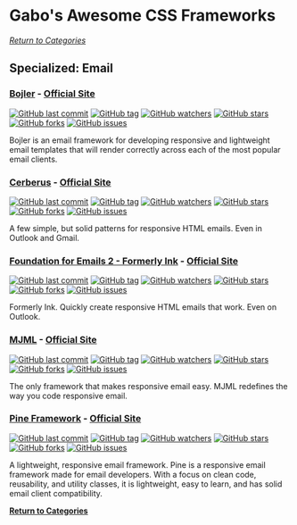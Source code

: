 # Gabo's Awesome CSS Frameworks

[_Return to Categories_](readme.md)


## Specialized: Email


### [Bojler](https://github.com/Slicejack/bojler) - [Official Site](http://bojler.slicejack.com/)

[![GitHub last commit](https://img.shields.io/github/last-commit/Slicejack/bojler.svg?style=flat-square)]()
[![GitHub tag](https://img.shields.io/github/tag/Slicejack/bojler.svg?style=flat-square)]()
[![GitHub watchers](https://img.shields.io/github/watchers/Slicejack/bojler.svg?style=flat-square)]()
[![GitHub stars](https://img.shields.io/github/stars/Slicejack/bojler.svg?style=flat-square)]()
[![GitHub forks](https://img.shields.io/github/forks/Slicejack/bojler.svg?style=flat-square)]()
[![GitHub issues](https://img.shields.io/github/issues/Slicejack/bojler.svg?style=flat-square)]()

Bojler is an email framework for developing responsive and lightweight 
email templates that will render correctly across each of the most
popular email clients.


### [Cerberus](https://github.com/TedGoas/Cerberus) - [Official Site](http://tedgoas.github.io/Cerberus/)

[![GitHub last commit](https://img.shields.io/github/last-commit/TedGoas/Cerberus.svg?style=flat-square)]()
[![GitHub tag](https://img.shields.io/github/tag/TedGoas/Cerberus.svg?style=flat-square)]()
[![GitHub watchers](https://img.shields.io/github/watchers/TedGoas/Cerberus.svg?style=flat-square)]()
[![GitHub stars](https://img.shields.io/github/stars/TedGoas/Cerberus.svg?style=flat-square)]()
[![GitHub forks](https://img.shields.io/github/forks/TedGoas/Cerberus.svg?style=flat-square)]()
[![GitHub issues](https://img.shields.io/github/issues/TedGoas/Cerberus.svg?style=flat-square)]()

A few simple, but solid patterns for responsive HTML emails. Even in
Outlook and Gmail. 


### [Foundation for Emails 2 - Formerly Ink](https://github.com/zurb/foundation-emails) - [Official Site](https://foundation.zurb.com/emails.html)

[![GitHub last commit](https://img.shields.io/github/last-commit/zurb/foundation-emails.svg?style=flat-square)]()
[![GitHub tag](https://img.shields.io/github/tag/zurb/foundation-emails.svg?style=flat-square)]()
[![GitHub watchers](https://img.shields.io/github/watchers/zurb/foundation-emails.svg?style=flat-square)]()
[![GitHub stars](https://img.shields.io/github/stars/zurb/foundation-emails.svg?style=flat-square)]()
[![GitHub forks](https://img.shields.io/github/forks/zurb/foundation-emails.svg?style=flat-square)]()
[![GitHub issues](https://img.shields.io/github/issues/zurb/foundation-emails.svg?style=flat-square)]()

Formerly Ink. Quickly create responsive HTML emails that work. Even on
Outlook.


### [MJML](https://github.com/mjmlio/mjml) - [Official Site](https://mjml.io/)

[![GitHub last commit](https://img.shields.io/github/last-commit/mjmlio/mjml.svg?style=flat-square)]()
[![GitHub tag](https://img.shields.io/github/tag/mjmlio/mjml.svg?style=flat-square)]()
[![GitHub watchers](https://img.shields.io/github/watchers/mjmlio/mjml.svg?style=flat-square)]()
[![GitHub stars](https://img.shields.io/github/stars/mjmlio/mjml.svg?style=flat-square)]()
[![GitHub forks](https://img.shields.io/github/forks/mjmlio/mjml.svg?style=flat-square)]()
[![GitHub issues](https://img.shields.io/github/issues/mjmlio/mjml.svg?style=flat-square)]()

The only framework that makes responsive email easy. MJML redefines the
way you code responsive email. 


### [Pine Framework](https://github.com/ThemeMountain/tm-pine) - [Official Site](https://thememountain.github.io/pine/)

[![GitHub last commit](https://img.shields.io/github/last-commit/ThemeMountain/tm-pine.svg?style=flat-square)]()
[![GitHub tag](https://img.shields.io/github/tag/ThemeMountain/tm-pine.svg?style=flat-square)]()
[![GitHub watchers](https://img.shields.io/github/watchers/ThemeMountain/tm-pine.svg?style=flat-square)]()
[![GitHub stars](https://img.shields.io/github/stars/ThemeMountain/tm-pine.svg?style=flat-square)]()
[![GitHub forks](https://img.shields.io/github/forks/ThemeMountain/tm-pine.svg?style=flat-square)]()
[![GitHub issues](https://img.shields.io/github/issues/ThemeMountain/tm-pine.svg?style=flat-square)]()

A lightweight, responsive email framework. Pine is a responsive email
framework made for email developers. With a focus on clean code,
reusability, and utility classes, it is lightweight, easy to learn, and
has solid email client compatibility.



[**Return to Categories**](readme.md)
